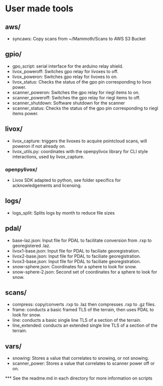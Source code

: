 # User made tools

## aws/

- syncaws: Copy scans from ~/Mammoth/Scans to AWS S3 Bucket

## gpio/

- gpo_script: serial interface for the arduino relay shield.
- livox_poweroff: Switches gpo relay for livoxes to off.
- livox_poweron: Switches gpo relay for livoxes to on.
- livox_status: Checks the status of the gpo pin corresponding to livox power.
- scanner_poweron: Switches the gpo relay for riegl items to on.
- scanner_poweroff: Switches the gpo relay for riegl items to off.
- scanner_shutdown: Software shutdown for the scanner
- scanner_status: Checks the status of the gpo pin corresponding to riegl items power.

## livox/

- livox_capture: triggers the livoxes to acquire pointcloud scans, will poweron if not already on.
- livox_utils.py: coordinates with the openpylivox library for CLI style interactions, used by livox_capture.

### openpylivox/

- Livox SDK adapted to python, see folder specifics for acknowledgements and licensing.

## logs/

- logs_split: Splits logs by month to reduce file sizes

## pdal/

- base-laz.json: Input file for PDAL to facilitate conversion from .rxp to georegistered .laz.
- livox1-base.json: Input file for PDAL to faciliate georegistration.
- livox2-base.json: Input file for PDAL to faciliate georegistration.
- livox3-base.json: Input file for PDAL to faciliate georegistration.
- snow-sphere.json: Coordinates for a sphere to look for snow.
- snow-sphere-2.json: Second set of coordinates for a sphere to look for snow.

## scans/

- compress: copy/converts .rxp to .laz then compresses .rxp to .gz files.
- frame: conducts a basic framed TLS of the terrain, then uses PDAL to look for snow.
- line: conducts a basic single line TLS of a section of the terrain.
- line_extended: conducts an extended single line TLS of a section of the terrain.

## vars/

- snowing: Stores a value that correlates to snowing, or not snowing.
- scanner_power: Stores a value that correlates to scanner power off or on.

*** See the readme.md in each directory for more information on scripts
